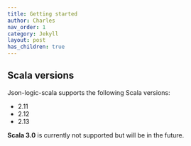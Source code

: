 ```yaml
---
title: Getting started
author: Charles
nav_order: 1
category: Jekyll
layout: post
has_children: true
---
```


## Scala versions

Json-logic-scala supports the following Scala versions:
* 2.11
* 2.12
* 2.13

**Scala 3.0** is currently not supported but will be in the future.